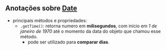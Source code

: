 ## Anotações sobre [Date](https://developer.mozilla.org/en-US/docs/Web/JavaScript/Reference/Global_Objects/Date)

- principais métodos e propriedades: 
  - `.getTime()`: retorna numero em **milisegundos**, com início em _1 de janeiro de 1970_ até o momento da data do objeto que chamou esse método.
    - pode ser utilizado para **comparar dias**.
  
